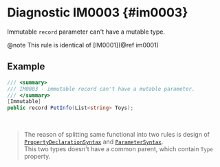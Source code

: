 ﻿# Diagnostic IM0003 {#im0003}

Immutable `record` parameter can't have a mutable type.

@note
This rule is identical of [IM0001](@ref im0001)

## Example
```csharp
/// <summary>
/// IM0003 - immutable record can't have a mutable parameter.
/// </summary>
[Immutable]
public record PetInfo(List<string> Toys);
```

<br />

> The reason of splitting same functional into two rules is design of [`PropertyDeclarationSyntax`](https://learn.microsoft.com/en-us/dotnet/api/microsoft.codeanalysis.csharp.syntax.propertydeclarationsyntax?view=roslyn-dotnet-4.7.0) and [`ParameterSyntax`](https://learn.microsoft.com/en-us/dotnet/api/microsoft.codeanalysis.csharp.syntax.parametersyntax?view=roslyn-dotnet-4.9.0).   
> This two types doesn't have a common parent, which contain `Type` property.
